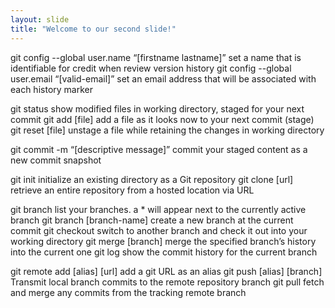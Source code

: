 ```yaml
---
layout: slide
title: "Welcome to our second slide!"
---
```


git config --global user.name “[firstname lastname]”
set a name that is identifiable for credit when review version history
git config --global user.email “[valid-email]”
set an email address that will be associated with each history marker

git status
show modified files in working directory, staged for your next commit
git add [file]
add a file as it looks now to your next commit (stage)
git reset [file]
unstage a file while retaining the changes in working directory

git commit -m “[descriptive message]”
commit your staged content as a new commit snapshot

git init
initialize an existing directory as a Git repository
git clone [url]
retrieve an entire repository from a hosted location via URL

git branch
list your branches. a * will appear next to the currently active branch
git branch [branch-name]
create a new branch at the current commit
git checkout
switch to another branch and check it out into your working directory
git merge [branch]
merge the specified branch’s history into the current one
git log
show the commit history for the current branch

git remote add [alias] [url]
add a git URL as an alias
git push [alias] [branch]
Transmit local branch commits to the remote repository branch
git pull
fetch and merge any commits from the tracking remote branch